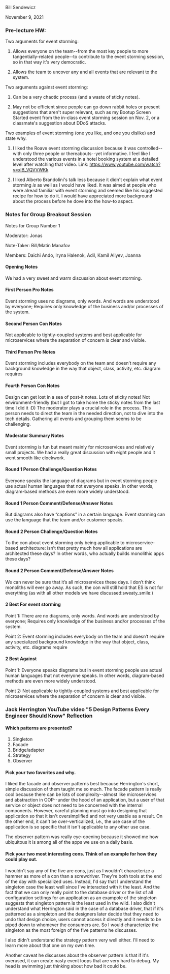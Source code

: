 Bill Sendewicz

November 9, 2021

### Pre-lecture HW:

Two arguments for event storming:

1. Allows everyone on the team--from the most key people to more tangentially-related people--to contribute to the event storming session, so in that way it's very democratic. 

2. Allows the team to uncover any and all events that are relevant to the system. 

Two arguments against event storming:

1. Can be a very chaotic process (and a waste of sticky notes).

2. May not be efficient since people can go down rabbit holes or present suggestions that aren't super relevant, such as my Bootup Screen Started event from the in-class event storming session on Nov. 2, or a classmate's suggestion about DDoS attacks.

Two examples of event storming (one you like, and one you dislike) and state why.

1. I liked the Roave event storming discussion because it was controlled--with only three people or thereabouts--yet informative. I feel like I understood the various events in a hotel booking system at a detailed level after watching that video. Link: https://www.youtube.com/watch?v=xIB_VQVVWKk

2. I liked Alberto Brandolini's talk less because it didn't explain what event storming _is_ as well as I would have liked. It was aimed at people who were alread familiar with event storming and seemed like his suggested recipe for how to do it. I would have appreciated more background about the process before he dove into the how-to aspect.


### Notes for Group Breakout Session

Notes for Group Number 1

Moderator: Jonas

Note-Taker: Bill/Matin Manafov

Members: Daichi Ando, Iryna Halenok, Adil, Kamil Aliyev, Joanna

#### Opening Notes

We had a very sweet and warm discussion about event storming.

#### First Person Pro Notes

Event storming uses no diagrams, only words. And words are understood by everyone; Requires only
knowledge of the business and/or processes of the system.

#### Second Person Con Notes

Not applicable to tightly-coupled systems and best applicable for microservices where the
separation of concern is clear and visible.

#### Third Person Pro Notes

Event storming includes everybody on the team and doesn’t require any background
knowledge in the way that object, class, activity, etc. diagram requires

#### Fourth Person Con Notes

Design can get lost in a sea of post-it notes. Lots of sticky notes! Not environment-friendly
(but I got to take home the sticky notes from the last time I did it :D)
The moderator plays a crucial role in the process. This person needs to direct the team in
the needed direction, not to dive into the tech details. Gathering all events and grouping
them seems to be challenging.

#### Moderator Summary Notes

Event storming is fun but meant mainly for microservices and relatively small projects.
We had a really great discussion with eight people and it went smooth like clockwork.

#### Round 1 Person Challenge/Question Notes

Everyone speaks the language of diagrams but in event storming people use actual human languages that not everyone speaks. In other words, diagram-based methods are even more widely understood.

#### Round 1 Person Comment/Defense/Answer Notes

But diagrams also have “captions” in a certain language. Event storming can use the language
that the team and/or customer speaks.

#### Round 2 Person Challenge/Question Notes

To the con about event storming only being applicable to microservice-based architecture:
isn’t that pretty much how all applications are architected these days? In other words, who
actually builds monolithic apps these days?

#### Round 2 Person Comment/Defense/Answer Notes

We can never be sure that it’s all microservices these days. I don’t think monoliths will ever
go away. As such, the con will still hold that ES is not for everything (as with all other models
we have discussed:sweaty_smile:)


#### 2 Best For event storming

Point 1: There are no diagrams, only words. And words are understood by everyone;
Requires only knowledge of the business and/or processes of the system.

Point 2: Event storming includes everybody on the team and doesn’t require any specialized background knowledge in the way that object, class, activity, etc. diagrams require

#### 2 Best Against

Point 1: Everyone speaks diagrams but in event storming people use actual human languages
that not everyone speaks. In other words, diagram-based methods are even more widely
understood.

Point 2: Not applicable to tightly-coupled systems and best applicable for microservices
where the separation of concern is clear and visible.

### Jack Herrington YouTube video "5 Design Patterns Every Engineer Should Know" Reflection

#### Which patterns are presented?
1. Singleton
2. Facade
3. Bridge/adapter
4. Strategy
5. Observer

#### Pick your two favorites and why.

I liked the facade and observer patterns best because Herrington's short, simple discussion of them taught me so much. The facade pattern is really cool because there can be lots of complexity--almost like microservices and abstraction in OOP--under the hood of an application, but a user of that service or object does not need to be concerned with the internal components. However, careful planning must go into designing that application so that it isn't oversimplified and not very usable as a result. On the other end, it can't be over-verticalized, i.e., the use case of the application is so specific that it isn't applicable to any other use case.

The observer pattern was really eye-opening because it showed me how ubiquitous it is among all of the apps we use on a daily basis. 

#### Pick your two most interesting cons. Think of an example for how they could play out.

I wouldn't say any of the five are cons, just as I wouldn't characterize a hammer as more of a con than a screwdriver. They're both tools at the end of the day with specialized uses. Instead, I'd say that I understand the singleton case the least well since I've interacted with it the least. And the fact that we can only really point to the database driver or the list of all configuration settings for an application as an exampole of the singleton suggests that singleton pattern is the least used in the wild. I also didn't understand what Herrington said in the case of a database driver, that if it's patterned as a simpleton and the designers later decide that they need to undo that design choice, users cannot access it directly and it needs to be piped down to whomever the consumers are. So I would characterize the singleton as the most foreign of the five patterns he discusses.

I also didn't understand the strategy pattern very well either. I'll need to learn more about that one on my own time.

Another caveat he discusses about the observer pattern is that if it's overused, it can create nasty event loops that are very hard to debug. My head is swimming just thinking about how bad it could be.
